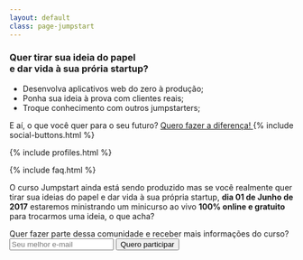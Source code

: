 ```yaml
---
layout: default
class: page-jumpstart
---
```


<section id="primary">
  <div class="content">
    <h3>Quer tirar sua ideia do papel<br/>e dar vida à sua prória startup?</h3>
    <ul>
      <li>Desenvolva aplicativos web do zero à produção;</li>
      <li>Ponha sua ideia à prova com clientes reais;</li>
      <li>Troque conhecimento com outros jumpstarters;</li>
    </ul>
    <span>E aí, o que você quer para o seu futuro?</span>
    <a href="#" class="call-action">
      Quero fazer a diferença!
    </a>
    {% include social-buttons.html %}
  </div>
</section>

{% include profiles.html %}

{% include faq.html %}

<section id="form" class="form-default">
  <p>O curso Jumpstart ainda está sendo produzido mas se você realmente quer tirar sua ideias do papel e dar vida à sua própria startup, <b>dia 01 de Junho de 2017</b> estaremos ministrando um minicurso ao vivo <b>100% online e gratuito</b> para trocarmos uma ideia, o que acha?</p>
  <form action="#">
    <span>Quer fazer parte dessa comunidade e receber mais informações do curso?</span>
    <input placeholder="Seu melhor e-mail" name="data[email]" type="email" required>
    <button class="call-action" type="submit">Quero participar</button>
  </form>
</section>
